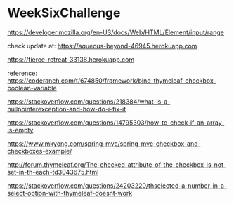 # WeekSixChallenge

https://developer.mozilla.org/en-US/docs/Web/HTML/Element/input/range

check update at:
https://aqueous-beyond-46945.herokuapp.com


https://fierce-retreat-33138.herokuapp.com


reference:    
https://coderanch.com/t/674850/framework/bind-thymeleaf-checkbox-boolean-variable

https://stackoverflow.com/questions/218384/what-is-a-nullpointerexception-and-how-do-i-fix-it

https://stackoverflow.com/questions/14795303/how-to-check-if-an-array-is-empty

https://www.mkyong.com/spring-mvc/spring-mvc-checkbox-and-checkboxes-example/

http://forum.thymeleaf.org/The-checked-attribute-of-the-checkbox-is-not-set-in-th-each-td3043675.html

https://stackoverflow.com/questions/24203220/thselected-a-number-in-a-select-option-with-thymeleaf-doesnt-work

